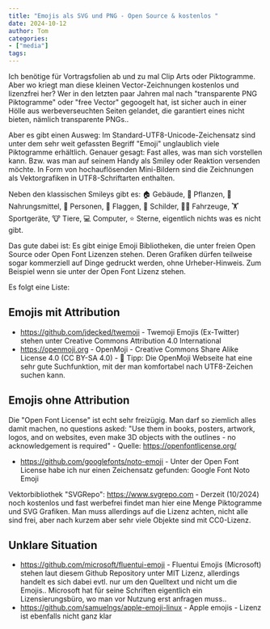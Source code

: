 ```yaml
---
title: "Emojis als SVG und PNG - Open Source & kostenlos "
date: 2024-10-12
author: Tom
categories:
- ["media"]
tags:
---
```


Ich benötige für Vortragsfolien ab und zu mal Clip Arts oder Piktogramme. Aber wo kriegt man diese kleinen Vector-Zeichnungen kostenlos und lizenzfrei her? Wer in den letzten paar Jahren mal nach "transparente PNG Piktogramme" oder "free Vector" gegoogelt hat, ist sicher auch in einer Hölle aus werbeverseuchten Seiten gelandet, die garantiert eines nicht bieten, nämlich transparente PNGs..

Aber es gibt einen Ausweg: Im Standard-UTF8-Unicode-Zeichensatz sind unter dem sehr weit gefassten Begriff "Emoji" unglaublich viele Piktogramme erhältlich. Genauer gesagt: Fast alles, was man sich vorstellen kann. Bzw. was man auf seinem Handy als Smiley oder Reaktion versenden möchte. In Form von hochauflösenden Mini-Bildern sind die Zeichnungen als Vektorgrafiken in UTF8-Schriftarten enthalten.

Neben den klassischen Smileys gibt es: 🏠 Gebäude, 🌼 Pflanzen, 🥗 Nahrungsmittel, 🧑 Personen, 🌈 Flaggen, 🛑 Schilder, 🚓🚙 Fahrzeuge, 🏋 Sportgeräte, 🐮 Tiere, 💻 Computer, ⭐ Sterne, eigentlich nichts was es nicht gibt.

<!-- more -->

Das gute dabei ist: Es gibt einige Emoji Bibliotheken, die unter freien Open Source oder Open Font Lizenzen stehen. Deren Grafiken dürfen teilweise sogar kommerziell auf Dinge gedruckt werden, ohne Urheber-Hinweis. Zum Beispiel wenn sie unter der Open Font Lizenz stehen.

Es folgt eine Liste:

## Emojis mit Attribution
* https://github.com/jdecked/twemoji - Twemoji Emojis (Ex-Twitter) stehen unter Creative Commons Attribution 4.0 International
* https://openmoji.org - OpenMoji - Creative Commons Share Alike License 4.0 (CC BY-SA 4.0) - 💟 Tipp: Die OpenMoji Webseite hat eine sehr gute Suchfunktion, mit der man komfortabel nach UTF8-Zeichen suchen kann.

## Emojis ohne Attribution
Die "Open Font License" ist echt sehr freizügig. Man darf so ziemlich alles damit machen, no questions asked: "Use them in books, posters, artwork, logos, and on websites, even make 3D objects with the outlines - no acknowledgement is required" - Quelle: https://openfontlicense.org/
* https://github.com/googlefonts/noto-emoji - Unter der Open Font License habe ich nur einen Zeichensatz gefunden: Google Font Noto Emoji

Vektorbibliothek "SVGRepo": https://www.svgrepo.com - Derzeit (10/2024) noch kostenlos und fast werbefrei findet man hier eine Menge Piktogramme und SVG Grafiken. Man muss allerdings auf die Lizenz achten, nicht alle sind frei, aber nach kurzem  aber sehr viele Objekte sind mit CC0-Lizenz.

## Unklare Situation
* https://github.com/microsoft/fluentui-emoji - Fluentui Emojis (Microsoft) stehen laut diesem Github Repository unter MIT Lizenz, allerdings handelt es sich dabei evtl. nur um den Quelltext und nicht um die Emojis.. Microsoft hat für seine Schriften eigentlich ein Lizensierungsbüro, wo man vor Nutzung erst anfragen muss..
* https://github.com/samuelngs/apple-emoji-linux - Apple emojis - Lizenz ist ebenfalls nicht ganz klar
